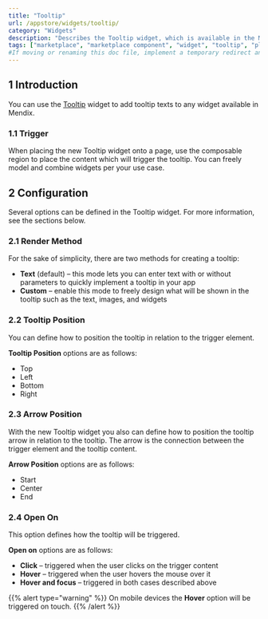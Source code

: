 ```yaml
---
title: "Tooltip"
url: /appstore/widgets/tooltip/
category: "Widgets"
description: "Describes the Tooltip widget, which is available in the Mendix Marketplace."
tags: ["marketplace", "marketplace component", "widget", "tooltip", "platform support"]
#If moving or renaming this doc file, implement a temporary redirect and let the respective team know they should update the URL in the product. See Mapping to Products for more details.
---
```


## 1 Introduction

You can use the [Tooltip](https://marketplace.mendix.com/link/component/119160) widget to add tooltip texts to any widget available in Mendix.

### 1.1 Trigger

When placing the new Tooltip widget onto a page, use the composable region to place the content which will trigger the tooltip. You can freely model and combine widgets per your use case.

## 2 Configuration

Several options can be defined in the Tooltip widget. For more information, see the sections below.

### 2.1 Render Method

For the sake of simplicity, there are two methods for creating a tooltip:

* **Text** (default) – this mode lets you can enter text with or without parameters to quickly implement a
  tooltip in your app
* **Custom** – enable this mode to freely design what will be shown in the tooltip such as the text, images, and
  widgets

### 2.2 Tooltip Position

You can define how to position the tooltip in relation to the trigger element. 

**Tooltip Position** options are as follows:

* Top
* Left
* Bottom
* Right

### 2.3 Arrow Position

With the new Tooltip widget you also can define how to position the tooltip arrow in relation to the tooltip. The arrow
is the connection between the trigger element and the tooltip content. 

**Arrow Position** options are as follows:

* Start
* Center
* End

### 2.4 Open On

This option defines how the tooltip will be triggered. 

**Open on** options are as follows:

* **Click** – triggered when the user clicks on the trigger content
* **Hover** – triggered when the user hovers the mouse over it
* **Hover and focus** – triggered in both cases described above

{{% alert type="warning" %}}
On mobile devices the **Hover** option will be triggered on touch.
{{% /alert %}}
